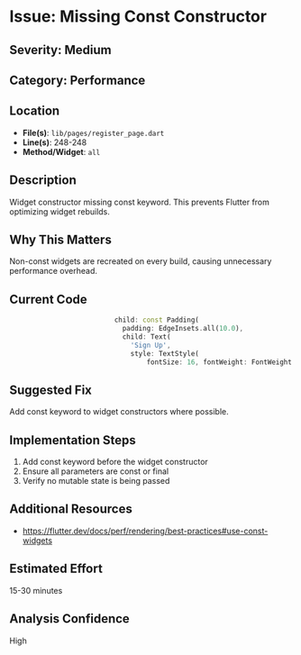 # Issue: Missing Const Constructor

## Severity: Medium

## Category: Performance

## Location
- **File(s)**: `lib/pages/register_page.dart`
- **Line(s)**: 248-248
- **Method/Widget**: `all`

## Description
Widget constructor missing const keyword. This prevents Flutter from optimizing widget rebuilds.

## Why This Matters
Non-const widgets are recreated on every build, causing unnecessary performance overhead.

## Current Code
```dart
                          child: const Padding(
                            padding: EdgeInsets.all(10.0),
                            child: Text(
                              'Sign Up',
                              style: TextStyle(
                                  fontSize: 16, fontWeight: FontWeight.bold),
```

## Suggested Fix
Add const keyword to widget constructors where possible.

## Implementation Steps
1. Add const keyword before the widget constructor
2. Ensure all parameters are const or final
3. Verify no mutable state is being passed

## Additional Resources
- https://flutter.dev/docs/perf/rendering/best-practices#use-const-widgets

## Estimated Effort
15-30 minutes

## Analysis Confidence
High
